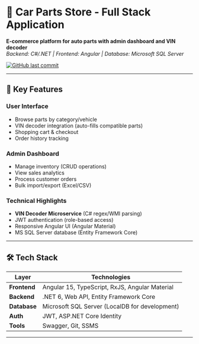 # 🚗 Car Parts Store - Full Stack Application

**E-commerce platform for auto parts with admin dashboard and VIN decoder**  
*Backend: C#/.NET | Frontend: Angular | Database: Microsoft SQL Server*

[![GitHub last commit](https://img.shields.io/github/last-commit/Andrei-Sasaran/CarPartsStore)](https://github.com/Andrei-Sasaran/CarPartsStore)

---

## 🌟 Key Features
### **User Interface**
- Browse parts by category/vehicle
- VIN decoder integration (auto-fills compatible parts)
- Shopping cart & checkout
- Order history tracking

### **Admin Dashboard**
- Manage inventory (CRUD operations)
- View sales analytics
- Process customer orders
- Bulk import/export (Excel/CSV)

### **Technical Highlights**
- **VIN Decoder Microservice** (C# regex/WMI parsing)
- JWT authentication (role-based access)
- Responsive Angular UI (Angular Material)
- MS SQL Server database (Entity Framework Core)

---

## 🛠️ Tech Stack
| Layer        | Technologies |
|--------------|--------------|
| **Frontend** | Angular 15, TypeScript, RxJS, Angular Material |
| **Backend**  | .NET 6, Web API, Entity Framework Core |
| **Database** | Microsoft SQL Server (LocalDB for development) |
| **Auth**     | JWT, ASP.NET Core Identity |
| **Tools**    | Swagger, Git, SSMS |

---
